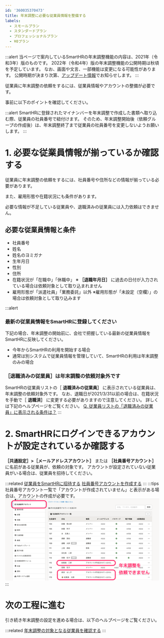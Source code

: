 ```yaml
---
id: '360035370473'
title: 年末調整に必要な従業員情報を整備する
labels:
  - スモールプラン
  - スタンダードプラン
  - プロフェッショナルプラン
  - ¥0プラン
---
```

:::alert
当ページで案内しているSmartHRの年末調整機能の内容は、2021年（令和3年）版のものです。
2022年（令和4年）版の年末調整機能の公開時期は秋頃を予定しています。
なお、画面や文言、一部機能は変更になる可能性があります。
公開時期が決まり次第、[アップデート情報](https://smarthr.jp/update)でお知らせします。
:::

従業員に年末調整の依頼をするには、従業員情報やアカウントの整備が必要です。

事前に以下のポイントを確認してください。

:::alert
SmartHRに登録されたマイナンバーを年末調整で作成した書類へ取り込む際、従業員の社員番号で紐付けます。
そのため、年末調整開始後（依頼グループの作成後）は、年末調整終了まで従業員の社員番号を変更しないようお願いします。
:::

# 1\. 必要な従業員情報が揃っているか確認する

従業員に年末調整の依頼をするには、社員番号や住所などの情報が揃っている必要があります。

また、雇用形態や在籍状況にも条件があります。

必要な情報が不足している従業員や、退職済みの従業員には入力依頼はできません。

## 必要な従業員情報と条件

- 社員番号
- 姓名
- 姓名のヨミガナ
- 生年月日
- 性別
- 住所
- 在籍状況が「在職中」「休職中」
    ※ **［退職年月日］** に過去の日付が入力されている場合は依頼対象として取り込まれません
- 雇用形態が「派遣社員」「業務委託」以外
    ※雇用形態が「未設定（空欄）」の場合は依頼対象として取り込みます

:::alert
### 最新の従業員情報をSmartHRに登録してください
下記の場合、年末調整の開始前に、会社で把握している最新の従業員情報をSmartHRに反映してください。
- 今年からSmartHRの利用を開始する場合
- 通常は別システムで従業員情報を管理していて、SmartHRの利用は年末調整のみの場合
### ［退職済みの従業員］は年末調整の依頼対象外です
SmartHRの従業員リストの［ **退職済みの従業員］** に表示されている従業員は、年末調整の依頼対象外です。
なお、退職日が2021/3/31以前の場合は、在籍状況を手動で［ **退職済］** に変更する必要がありますので注意してください。
詳しくは下記のヘルプページをご覧ください。
[Q. 従業員リストの「退職済みの従業員」に表示される条件は？](https://knowledge.smarthr.jp/hc/ja/articles/360026106294)
:::

# 2\. SmartHRにログインできるアカウントが設定されているか確認する

 **［共通設定］>［メールアドレスアカウント］** または **［社員番号アカウント］** に名前がある従業員が、依頼の対象です。
アカウントが設定されていない従業員がいる場合は、従業員を招待してください。

:::related
[従業員をSmartHRに招待する](https://knowledge.smarthr.jp/hc/ja/articles/360026264133)
[社員番号アカウントを作成する](https://knowledge.smarthr.jp/hc/ja/articles/360026263373)
:::
:::tips
社員番号アカウント一覧で「アカウントが作成されていません」と表示がある場合は、アカウントの作成が必要です。
![](./_______________SmartHR____________.png)
:::

# 次の工程に進む

引き続き年末調整の設定を進める場合は、以下のヘルプページをご覧ください。

:::related
[年末調整の対象となる従業員を確認する](https://knowledge.smarthr.jp/hc/ja/articles/360035370493)
:::
